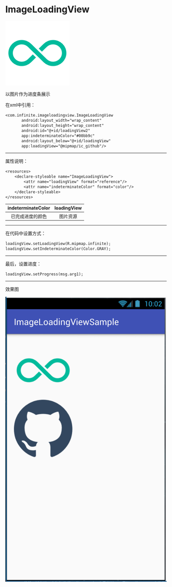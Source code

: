 # ImageLoadingView
![](https://github.com/infinite-Zh/ImageLoadingView/raw/master/app/src/main/res/mipmap-hdpi/infinite.png)

以图片作为进度条展示


在xml中引用：
```
<com.infinite.imageloadingview.ImageLoadingView
       android:layout_width="wrap_content"
       android:layout_height="wrap_content"
       android:id="@+id/loadingView2"
       app:indeterminateColor="#00bb9c"
       android:layout_below="@+id/loadingView"
       app:loadingView="@mipmap/ic_github"/>
```
---
属性说明：
```
<resources>
    <declare-styleable name="ImageLoadingView">
        <attr name="loadingView" format="reference"/>
        <attr name="indeterminateColor" format="color"/>
    </declare-styleable>
</resources>
```

|indeterminateColor|loadingView|
|:-:|:-:|
|已完成进度的颜色|图片资源|

---
在代码中设置方式：

```
loadingView.setLoadingView(R.mipmap.infinite);
loadingView.setIndeterminateColor(Color.GRAY);
```
---
最后，设置进度：

```
loadingView.setProgress(msg.arg1);
```
---

效果图

![](https://github.com/infinite-Zh/ImageLoadingView/raw/master/GIF.gif)
